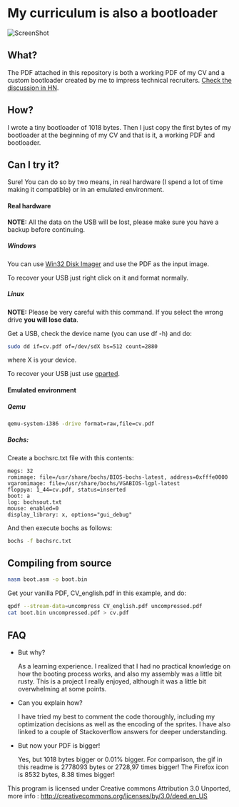 My curriculum is also a bootloader
====================================

![ScreenShot](https://raw.githubusercontent.com/pjimenezmateo/curriculum-bootloader/master/demo.gif)

What?
------------

The PDF attached in this repository is both a working PDF of my CV and a custom bootloader created by me to impress technical recruiters. [Check the discussion in HN](https://news.ycombinator.com/item?id=19344146).

How?
------------

I wrote a tiny bootloader of 1018 bytes. Then I just copy the first bytes of my bootloader at the beginning of my CV and that is it, a working PDF and bootloader.

Can I try it?
------------

Sure! You can do so by two means, in real hardware (I spend a lot of time making it compatible) or in an emulated environment.

#### Real hardware

**NOTE:** All the data on the USB will be lost, please make sure you have a backup before continuing.

##### Windows

You can use [Win32 Disk Imager](https://sourceforge.net/projects/win32diskimager/) and use the PDF as the input image.

To recover your USB just right click on it and format normally.

##### Linux
**NOTE:** Please be very careful with this command. If you select the wrong drive **you will lose data**.

Get a USB, check the device name (you can use df -h) and do:
```bash
sudo dd if=cv.pdf of=/dev/sdX bs=512 count=2880
```

where X is your device.

To recover your USB just use [gparted](https://gparted.org/).

#### Emulated environment

##### Qemu
```bash
qemu-system-i386 -drive format=raw,file=cv.pdf
```

##### Bochs:

Create a bochsrc.txt file with this contents:
```text
megs: 32
romimage: file=/usr/share/bochs/BIOS-bochs-latest, address=0xfffe0000
vgaromimage: file=/usr/share/bochs/VGABIOS-lgpl-latest
floppya: 1_44=cv.pdf, status=inserted
boot: a
log: bochsout.txt
mouse: enabled=0
display_library: x, options="gui_debug"
```

And then execute bochs as follows:

```bash
bochs -f bochsrc.txt
```

Compiling from source
------------

```bash
nasm boot.asm -o boot.bin
```

Get your vanilla PDF, CV_english.pdf in this example, and do:
```bash
qpdf --stream-data=uncompress CV_english.pdf uncompressed.pdf
cat boot.bin uncompressed.pdf > cv.pdf
```

FAQ
------------

* But why?

    As a learning experience. I realized that I had no practical knowledge on how the booting process works, and also my assembly was a little bit rusty. This is a project I really enjoyed, although it was a little bit overwhelming at some points.

* Can you explain how?

    I have tried my best to comment the code thoroughly, including my optimization decisions as well as the encoding of the sprites. I have also linked to a couple of Stackoverflow answers for deeper understanding.

* But now your PDF is bigger!

    Yes, but 1018 bytes bigger or 0.01% bigger. For comparison, the gif in this readme is 2778093 bytes or 2728,97 times bigger! The Firefox icon is 8532 bytes, 8.38 times bigger!



This program is licensed under Creative commons Attribution 3.0 Unported, more info : 
http://creativecommons.org/licenses/by/3.0/deed.en_US
